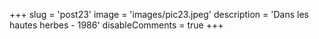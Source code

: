 +++
slug = 'post23'
image = 'images/pic23.jpeg'
description = 'Dans les hautes herbes - 1986'
disableComments = true
+++